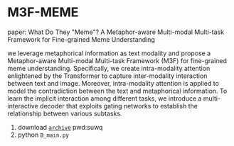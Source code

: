 # M3F-MEME
paper: What Do They "Meme"? A Metaphor-aware Multi-modal Multi-task Framework for Fine-grained Meme Understanding

we leverage metaphorical information as text modality and propose a Metaphor-aware Multi-modal Multi-task Framework (M3F) for fine-grained meme understanding.
Specifically, we create intra-modality attention enlightened by the Transformer to capture inter-modality interaction between text and image. Moreover, intra-modality attention is applied to model the contradiction between the text and metaphorical information. To learn the implicit interaction among different tasks, we introduce a multi-interactive decoder that exploits gating networks to establish the relationship between various subtasks.

1. download [`archive`](https://pan.baidu.com/s/1XkPRG7JP32vW71_2aQvyvg?pwd=suwq) pwd:suwq
2. python `B_main.py`
